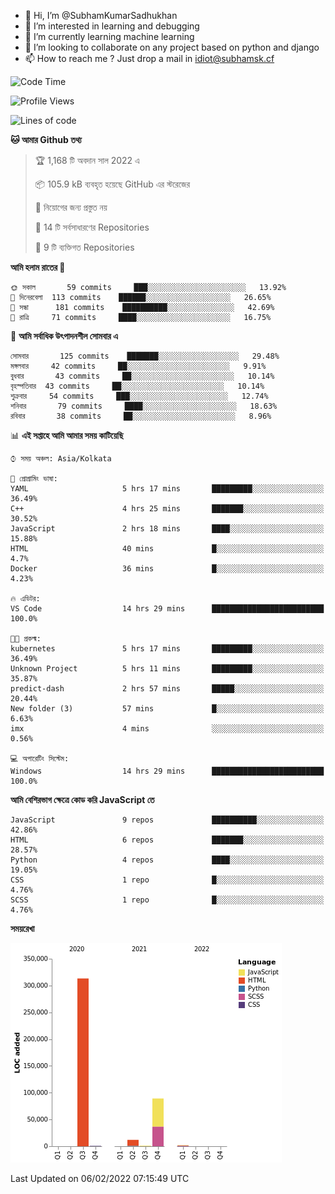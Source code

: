 - 👋 Hi, I’m @SubhamKumarSadhukhan
- 👀 I’m interested in learning and debugging
- 🌱 I’m currently learning machine learning
- 💞️ I’m looking to collaborate on any project based on python and django
- 📫 How to reach me ?
      Just drop a mail in idiot@subhamsk.cf

<!---
SubhamKumarSadhukhan/SubhamKumarSadhukhan is a ✨ special ✨ repository because its `README.md` (this file) appears on your GitHub profile.
You can click the Preview link to take a look at your changes.
--->


<!--START_SECTION:waka-->
![Code Time](http://img.shields.io/badge/Code%20Time-151%20hrs%2035%20mins-blue)

![Profile Views](http://img.shields.io/badge/%E0%A6%AA%E0%A7%8D%E0%A6%B0%E0%A7%8B%E0%A6%AB%E0%A6%BE%E0%A6%87%E0%A6%B2%20%E0%A6%A6%E0%A6%B0%E0%A7%8D%E0%A6%B6%E0%A6%A8-8-blue)

![Lines of code](https://img.shields.io/badge/%E0%A6%B9%E0%A7%8D%E0%A6%AF%E0%A6%BE%E0%A6%B2%E0%A7%8B%20%E0%A6%93%E0%A6%AF%E0%A6%BC%E0%A6%BE%E0%A6%B0%E0%A7%8D%E0%A6%B2%E0%A7%8D%E0%A6%A1%20%E0%A6%A5%E0%A7%87%E0%A6%95%E0%A7%87%20%E0%A6%86%E0%A6%AE%E0%A6%BF%20%E0%A6%B2%E0%A6%BF%E0%A6%96%E0%A7%87%E0%A6%9B%E0%A6%BF-418%20Thousand%20%E0%A6%95%E0%A7%8B%E0%A6%A1%E0%A7%87%E0%A6%B0%20%E0%A6%B2%E0%A6%BE%E0%A6%87%E0%A6%A8-blue)

**🐱 আমার Github তথ্য** 

> 🏆 1,168 টি অবদান সাল 2022 এ
 > 
> 📦 105.9 kB ব্যবহৃত হয়েছে GitHub এর স্টরেজের 
 > 
> 🚫 নিয়োগের জন্য প্রস্তুত নয়
 > 
> 📜 14 টি সর্বসাধারণের Repositories 
 > 
> 🔑 9 টি ব্যক্তিগত Repositories  
 > 
**আমি হলাম রাতের 🦉** 

```text
🌞 সকাল       59 commits     ███░░░░░░░░░░░░░░░░░░░░░░   13.92% 
🌆 দিনেরবেলা  113 commits    ██████░░░░░░░░░░░░░░░░░░░   26.65% 
🌃 সন্ধা      181 commits    ██████████░░░░░░░░░░░░░░░   42.69% 
🌙 রাত্রি     71 commits     ████░░░░░░░░░░░░░░░░░░░░░   16.75%

```
📅 **আমি সর্বাধিক উৎপাদনশীল সোমবার এ** 

```text
সোমবার       125 commits    ███████░░░░░░░░░░░░░░░░░░   29.48% 
মঙ্গলবার     42 commits     ██░░░░░░░░░░░░░░░░░░░░░░░   9.91% 
বুধবার       43 commits     ██░░░░░░░░░░░░░░░░░░░░░░░   10.14% 
বৃহস্পতিবার  43 commits     ██░░░░░░░░░░░░░░░░░░░░░░░   10.14% 
শুক্রবার     54 commits     ███░░░░░░░░░░░░░░░░░░░░░░   12.74% 
শনিবার       79 commits     ████░░░░░░░░░░░░░░░░░░░░░   18.63% 
রবিবার       38 commits     ██░░░░░░░░░░░░░░░░░░░░░░░   8.96%

```


📊 **এই সপ্তাহে আমি আমার সময় কাটিয়েছি** 

```text
⌚︎ সময় অঞ্চল: Asia/Kolkata

💬 প্রোগ্রামিং ভাষা: 
YAML                     5 hrs 17 mins       █████████░░░░░░░░░░░░░░░░   36.49% 
C++                      4 hrs 25 mins       ███████░░░░░░░░░░░░░░░░░░   30.52% 
JavaScript               2 hrs 18 mins       ████░░░░░░░░░░░░░░░░░░░░░   15.88% 
HTML                     40 mins             █░░░░░░░░░░░░░░░░░░░░░░░░   4.7% 
Docker                   36 mins             █░░░░░░░░░░░░░░░░░░░░░░░░   4.23%

🔥 এডিটর: 
VS Code                  14 hrs 29 mins      █████████████████████████   100.0%

🐱‍💻 প্রকল্ম: 
kubernetes               5 hrs 17 mins       █████████░░░░░░░░░░░░░░░░   36.49% 
Unknown Project          5 hrs 11 mins       █████████░░░░░░░░░░░░░░░░   35.87% 
predict-dash             2 hrs 57 mins       █████░░░░░░░░░░░░░░░░░░░░   20.44% 
New folder (3)           57 mins             █░░░░░░░░░░░░░░░░░░░░░░░░   6.63% 
imx                      4 mins              ░░░░░░░░░░░░░░░░░░░░░░░░░   0.56%

💻 অপারেটিং সিস্টেম: 
Windows                  14 hrs 29 mins      █████████████████████████   100.0%

```

**আমি বেশিরভাগ ক্ষেত্রে কোড করি JavaScript তে** 

```text
JavaScript               9 repos             ██████████░░░░░░░░░░░░░░░   42.86% 
HTML                     6 repos             ███████░░░░░░░░░░░░░░░░░░   28.57% 
Python                   4 repos             ████░░░░░░░░░░░░░░░░░░░░░   19.05% 
CSS                      1 repo              █░░░░░░░░░░░░░░░░░░░░░░░░   4.76% 
SCSS                     1 repo              █░░░░░░░░░░░░░░░░░░░░░░░░   4.76%

```


**সময়রেখা**

![Chart not found](https://raw.githubusercontent.com/SubhamKumarSadhukhan/SubhamKumarSadhukhan/main/charts/bar_graph.png) 


 Last Updated on 06/02/2022 07:15:49 UTC
<!--END_SECTION:waka-->
